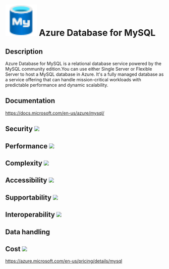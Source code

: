 # <img src ="../img/Azure Database for MySQL.svg" width=100 /> Azure Database for MySQL                 



## Description										
Azure Database for MySQL is a relational database service powered by the MySQL community edition.You can use either Single Server or Flexible Server to host a MySQL database in Azure. It's a fully managed database as a service offering that can handle mission-critical workloads with predictable performance and dynamic scalability.



## Documentation
https://docs.microsoft.com/en-us/azure/mysql/


## Security		<img src="../img/star.png" width=100 />  



## Performance		<img src="../img/star.png" width=100 />


	
## Complexity		<img src="../img/star.png" width=100 />



## Accessibility		<img src="../img/star.png" width=100 />



## Supportability		<img src="../img/star.png" width=100 />



## Interoperability		<img src="../img/star.png" width=100 />



## Data handling



## Cost 		<img src="../img/star.png" width=100 />

https://azure.microsoft.com/en-us/pricing/details/mysql




